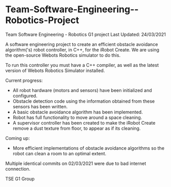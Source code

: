 # Team-Software-Engineering--Robotics-Project
Team Software Engineering - Robotics G1 project
Last Updated: 24/03/2021

A software engineering project to create an efficient obstacle avoidance algorithm('s) robot controller, in C++, for the iRobot Create. We are using the open-source Webots Robotics simulator to do this.

To run this controller you must have a C++ compiler, as well as the latest version of Webots Robotics Simulator installed.

Current progress:
- All robot hardware (motors and sensors) have been initialized and configured.
- Obstacle detection code using the information obtained from these sensors has been written.
- A basic obstacle avoidance algorithm has been implemented.
- Robot has full functionality to move around a space cleaning.
- A supervisor controller has been created to make the iRobot Create remove a dust texture from floor, to appear as if its cleaning.

Coming up:
- More efficient implementations of obstacle avoidance algorithms so the robot can clean a room to an optimal extent.

Multiple identical commits on 02/03/2021 were due to bad internet connection. 

TSE G1 Group
